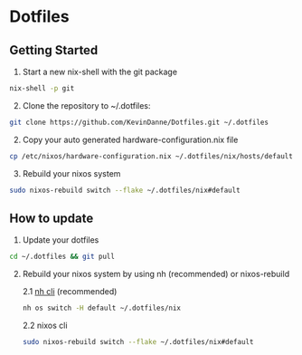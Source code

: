 # Dotfiles

## Getting Started

1. Start a new nix-shell with the git package

```bash
nix-shell -p git
```

2. Clone the repository to ~/.dotfiles:

```bash
git clone https://github.com/KevinDanne/Dotfiles.git ~/.dotfiles
```

2. Copy your auto generated hardware-configuration.nix file

```bash
cp /etc/nixos/hardware-configuration.nix ~/.dotfiles/nix/hosts/default
```

3. Rebuild your nixos system

```bash
sudo nixos-rebuild switch --flake ~/.dotfiles/nix#default
```

## How to update

1. Update your dotfiles

```bash
cd ~/.dotfiles && git pull
```

2. Rebuild your nixos system by using nh (recommended) or nixos-rebuild

    2.1 [nh cli](https://github.com/viperML/nh) (recommended)
    ```bash
    nh os switch -H default ~/.dotfiles/nix
    ```
    
    2.2 nixos cli
    ```bash
    sudo nixos-rebuild switch --flake ~/.dotfiles/nix#default
    ```

